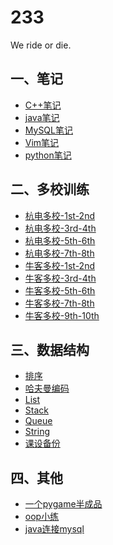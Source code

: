 233
======

We ride or die.
## 一、笔记
* [C++笔记](/笔记/C++笔记.md)
* [java笔记](/笔记/java笔记.md)
* [MySQL笔记](/笔记/MySQL笔记.md)
* [Vim笔记](/笔记/Vim笔记.md)
* [python笔记](/笔记/python笔记.md)

## 二、多校训练
* [杭电多校-1st-2nd](/多校训练/2018%20Multi-University%20Contest%201-2/Multi-University%201st-2nd.md)
* [杭电多校-3rd-4th](/多校训练/2018%20Multi-University%20Contest%203-4/Multi-University%203rd-4th.md)
* [杭电多校-5th-6th](/多校训练/2018%20Multi-University%20Contest%205-6/Multi-University%205th-6th.md)
* [杭电多校-7th-8th](/多校训练/2018%20Multi-University%20Contest%207-8/Multi-University%207th-8th.md)
* [牛客多校-1st-2nd](/多校训练/2018%20Nowcoder%20Contest%201-2/Nowcoder%201st-2nd.md)
* [牛客多校-3rd-4th](/多校训练/2018%20Nowcoder%20Contest%203-4/Nowcoder%203rd-4th.md)
* [牛客多校-5th-6th](/多校训练/2018%20Nowcoder%20Contest%205-6/Nowcoder%205th-6th.md)
* [牛客多校-7th-8th](/多校训练/2018%20Nowcoder%20Contest%207-8/Nowcoder%207th-8th.md)
* [牛客多校-9th-10th](/多校训练/2018%20Nowcoder%20Contest%209-10/Nowcoder%209th-10th.md)

## 三、数据结构
* [排序](/Data%20Structure/Sort)
* [哈夫曼编码](/Data%20Structure/HuffmanCoding.cpp)
* [List](/Data%20Structure/List.h)
* [Stack](/Data%20Structure/Stack.h)
* [Queue](/Data%20Structure/Queue.h)
* [String](/Data%20Structure/String.h)
* [课设备份](/Data%20Structure/课设备份)

## 四、其他
* [一个pygame半成品](/其他/一个pygame半成品)
* [oop小练](/其他/oop小练.md)
* [java连接mysql](/其他/java连接mysql)
